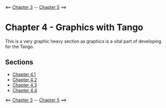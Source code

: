 <== [Chapter 3](./Chapter_03.md) -- [Chapter 5](./Chapter_05.md) ==>


# Chapter 4 - Graphics with Tango

This is a very graphic heavy section as graphics is a vital part of developing for the Tango.

## Sections
* [Chapter 4.1](./Chapter_04_01.md)
* [Chapter 4.2](./Chapter_04_02.md)
* [Chapter 4.3](./Chapter_04_03.md)
* [Chapter 4.4](./Chapter_04_04.md)


<== [Chapter 3](./Chapter_03.md) -- [Chapter 5](./Chapter_05.md) ==>